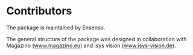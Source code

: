 # Contributors

The package is maintained by Ensenso.

The general structure of the package was designed in collaboration with Magazino (www.magazino.eu) and isys vision (www.isys-vision.de).